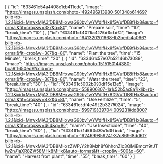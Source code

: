 # 
[
    {
        "id": "633461c54a4408e1eb411ede",
        "image": "https://images.unsplash.com/photo-1492496913980-501348b61469?ixlib=rb-1.2.1&ixid=MnwxMjA3fDB8MHxwaG90by1wYWdlfHx8fGVufDB8fHx8&auto=format&fit=crop&w=387&q=80",
        "name": "Prepare soil",
        "time": "10",
        "break_time": "10"
    },
    {
        "id": "633461c54075a4275d6c5df2",
        "image": "https://images.unsplash.com/photo-1641320201668-1b2bedb4a066?ixlib=rb-1.2.1&ixid=MnwxMjA3fDB8MHxwaG90by1wYWdlfHx8fGVufDB8fHx8&auto=format&fit=crop&w=387&q=80",
        "name": "Plant the tree",
        "time": "15 Minute",
        "break_time": "20"
    },
    {
        "id": "633461c57e07b52146b73089",
        "image": "https://images.unsplash.com/photo-1515150144380-bca9f1650ed9?ixlib=rb-1.2.1&ixid=MnwxMjA3fDB8MHxwaG90by1wYWdlfHx8fGVufDB8fHx8&auto=format&fit=crop&w=387&q=80",
        "name": "Water the trees",
        "time": "23",
        "break_time": "30"
    },
    {
        "id": "633461c5002b090df15e13e5",
        "image": "https://images.unsplash.com/photo-1558906307-1a1c52b5ac8a?ixlib=rb-1.2.1&ixid=MnwxMjA3fDB8MHxwaG90by1wYWdlfHx8fGVufDB8fHx8&auto=format&fit=crop&w=872&q=80",
        "name": "Use Fertilizer",
        "time": "5",
        "break_time": "40"
    },
    {
        "id": "633461c5df4e4922b3279024",
        "image": "https://images.unsplash.com/photo-1599719839704-0092318dd800?ixlib=rb-1.2.1&ixid=MnwxMjA3fDB8MHxwaG90by1wYWdlfHx8fGVufDB8fHx8&auto=format&fit=crop&w=464&q=80",
        "name": "Use Insecticide",
        "time": "40",
        "break_time": "60"
    },
    {
        "id": "633461c51d563d90e1d96bcb",
        "image": "https://images.unsplash.com/photo-1624699859241-37c86968dd61?ixlib=rb-1.2.1&ixid=MnwxMjA3fDB8MHxzZWFyY2h8Mzh8fGhhcnZlc3QlMjBmcm9tJTIwZnJ1aXR8ZW58MHx8MHx8&auto=format&fit=crop&w=500&q=60",
        "name": "Harvest from plant",
        "time": "55",
        "break_time": "60"
    }
]
